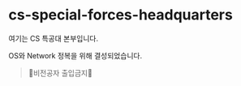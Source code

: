 # cs-special-forces-headquarters

여기는 CS 특공대 본부입니다.

OS와 Network 정복을 위해 결성되었습니다.

> 🚫비전공자 출입금지🚫




